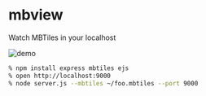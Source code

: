 # mbview

Watch MBTiles in your localhost

![demo](https://raw.githubusercontent.com/mapbox/mbview/master/demo.gif)

```bash
% npm install express mbtiles ejs
% open http://localhost:9000
% node server.js --mbtiles ~/foo.mbtiles --port 9000
```
